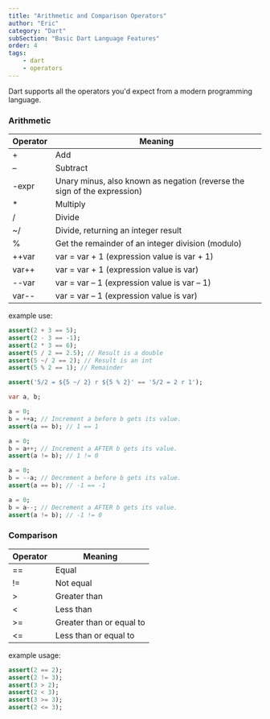```yaml
---
title: "Arithmetic and Comparison Operators"
author: "Eric"
category: "Dart"
subSection: "Basic Dart Language Features"
order: 4
tags:
    - dart
    - operators
---
```


Dart supports all the operators you'd expect from a modern programming language. 

### Arithmetic

|  Operator | Meaning  |
|---|---|
| + | 	Add |
| – | 	Subtract |
| -expr | 	Unary minus, also known as negation (reverse the sign of the expression) |
| * | 	Multiply |
| / | 	Divide |
| ~/ | 	Divide, returning an integer result |
| % | 	Get the remainder of an integer division (modulo) |
| ++var |	var = var + 1 (expression value is var + 1) |
| var++ |	var = var + 1 (expression value is var) |
| --var |	var = var – 1 (expression value is var – 1) |
| var-- |	var = var – 1 (expression value is var) |


example use:
```dart
assert(2 + 3 == 5);
assert(2 - 3 == -1);
assert(2 * 3 == 6);
assert(5 / 2 == 2.5); // Result is a double
assert(5 ~/ 2 == 2); // Result is an int
assert(5 % 2 == 1); // Remainder

assert('5/2 = ${5 ~/ 2} r ${5 % 2}' == '5/2 = 2 r 1');

var a, b;

a = 0;
b = ++a; // Increment a before b gets its value.
assert(a == b); // 1 == 1

a = 0;
b = a++; // Increment a AFTER b gets its value.
assert(a != b); // 1 != 0

a = 0;
b = --a; // Decrement a before b gets its value.
assert(a == b); // -1 == -1

a = 0;
b = a--; // Decrement a AFTER b gets its value.
assert(a != b); // -1 != 0
```

### Comparison

| Operator  | Meaning  |
|---|---|
| == |	Equal |
| != |	Not equal |
| > |	Greater than |
| < |	Less than |
| >= |	Greater than or equal to |
| <= |	Less than or equal to |


example usage:
```dart
assert(2 == 2);
assert(2 != 3);
assert(3 > 2);
assert(2 < 3);
assert(3 >= 3);
assert(2 <= 3);
```